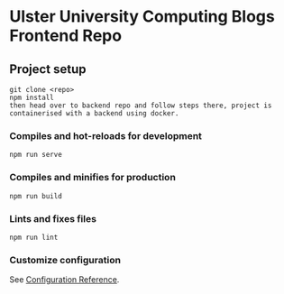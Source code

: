 # Ulster University Computing Blogs Frontend Repo

## Project setup
```
git clone <repo>
npm install
then head over to backend repo and follow steps there, project is containerised with a backend using docker.
```

### Compiles and hot-reloads for development
```
npm run serve
```

### Compiles and minifies for production
```
npm run build
```

### Lints and fixes files
```
npm run lint
```

### Customize configuration
See [Configuration Reference](https://cli.vuejs.org/config/).

